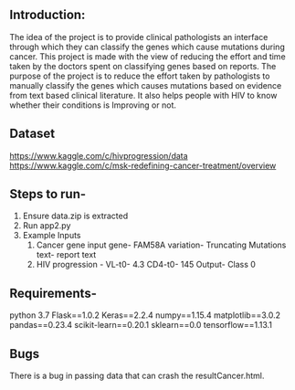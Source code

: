 ## Introduction:
The idea of the project is to provide clinical pathologists an interface through which they can classify the genes which cause mutations during cancer.
This project is made with the view of reducing the effort and time taken by the doctors spent on classifying genes based on reports.
The purpose of the project is to reduce the effort taken by pathologists to manually classify the genes which causes mutations based on evidence from text based clinical literature.
It also helps people with HIV to know whether their conditions is Improving or not.

## Dataset
https://www.kaggle.com/c/hivprogression/data
https://www.kaggle.com/c/msk-redefining-cancer-treatment/overview

## Steps to run-
1. Ensure data.zip is extracted
2. Run app2.py
3. Example Inputs 
	1. Cancer gene input
	   gene- FAM58A
	   variation- Truncating Mutations
	   text- report text 
	2. HIV progression - 
	    VL-t0- 4.3
	    CD4-t0- 145
	    Output- Class 0
		
## Requirements-
python 3.7
Flask==1.0.2
Keras==2.2.4
numpy==1.15.4
matplotlib==3.0.2
pandas==0.23.4
scikit-learn==0.20.1
sklearn==0.0
tensorflow==1.13.1

## Bugs

There is a bug in passing data that can crash the resultCancer.html.
